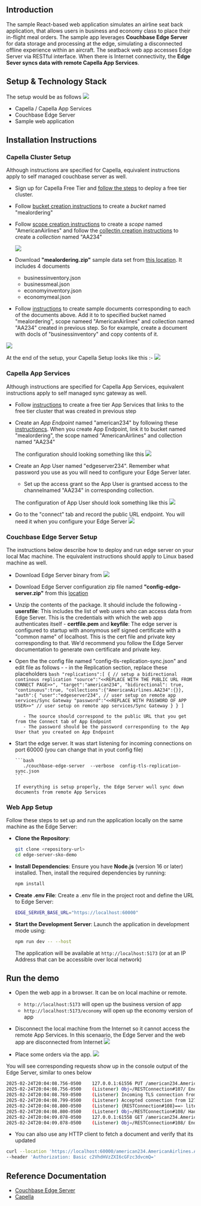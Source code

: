 ## Introduction

The sample React-based web application simulates an airline seat back application, that allows users in business and economy class to place their in-flight meal orders. The sample app leverages **Couchbase Edge Server** for data storage and processing at the edge, simulating a disconnected offline experience within an aircraft. The seatback web app accesses Edge Server via RESTful interface. When there is Internet connectivity, the **Edge Sever syncs data with remote Capella App Services**.


## Setup & Technology Stack

The setup would be as follows
![](https://www.couchbase.com/blog/wp-content/uploads/sites/1/2025/02/edge-sample-app-setup-e1740436672145.png)

* Capella / Capella App Services
* Couchbase Edge Server
* Sample web application


## Installation Instructions
### Capella Cluster Setup
Although instructions are specified for Capella, equivalent instructions apply to self managed couchbase server as well. 

* Sign up for Capella Free Tier and [follow the steps](https://docs.couchbase.com/cloud/get-started/create-account.html) to deploy a free tier cluster. 
*  Follow [bucket creation instructions](https://docs.couchbase.com/cloud/clusters/data-service/manage-buckets.html#add-bucket) to create a *bucket* named "mealordering" 
*  Follow [scope creation instructions](https://docs.couchbase.com/cloud/clusters/data-service/about-buckets-scopes-collections.html#scopes) to create a *scope* named "AmericanAirlines" and follow the [collectin creation instructions](https://docs.couchbase.com/cloud/clusters/data-service/about-buckets-scopes-collections.html#collections) to create a *collection* named "AA234"

   ![](https://www.couchbase.com/blog/wp-content/uploads/sites/1/2025/02/edge-sample-create-doc-e1740526024180.png)
*  Download **"mealordering.zip"** sample data set from [this location](https://edge-server-tutorial-data.s3.us-east-2.amazonaws.com/mealordering.zip). It includes 4 documents
    - businessinventory.json
    - businessmeal.json
    - economyinventory.json
    - economymeal.json

*  Follow [instructions](https://docs.couchbase.com/cloud/clusters/data-service/manage-documents.html#create-documents) to create sample documents corresponding to each of the documents above. Add it to to specified bucket named "mealordering", scope nameed "AmericanAirlines" and collection named "AA234" created in previous step. So for example, create a document with docIs of "businessinventory" and copy contents of it.

![](https://www.couchbase.com/blog/wp-content/uploads/sites/1/2025/02/Screenshot-2025-02-25-at-6.44.52-PM-e1740527146821.png)

At the end of the setup, your Capella Setup looks like this :-
![](https://www.couchbase.com/blog/wp-content/uploads/sites/1/2025/02/edge-sample-cluster-e1740446463671.png)

### Capella App Services
Although instructions are specified for Capella App Services, equivalent instructions apply to self managed sync gateway as well. 

*  Follow [instructions](https://docs.couchbase.com/cloud/get-started/create-account.html#app-services) to create a free tier App Services that links to the free tier cluster that was created in previous step
*  Create an *App Endpoint* named "american234" by following these [instructioncs](https://docs.couchbase.com/cloud/get-started/configuring-app-services.html#create-app-endpoint). When you create App Endpoint, link it to bucket named "mealordering", the scope named "AmericanAirlines" and collection named "AA234"

   The configuration should looking something like this
   ![](https://www.couchbase.com/blog/wp-content/uploads/sites/1/2025/02/edge-sample-appendpoint-e1740446441680.png)

*  Create an App User named "edgeserver234".  Remember what password you use as you will need to configure your Edge Server later. 
      - Set up the access grant so the App User is grantsed access to the  channelnamed "AA234" in corresponding collection.

   The configuration of App User should look something like this
   ![](https://www.couchbase.com/blog/wp-content/uploads/sites/1/2025/02/edge-sample-app-user-e1740441491684.png)

*  Go to the "connect" tab and record the public URL endpoint. You will need it when you configure your Edge Server
![](https://www.couchbase.com/blog/wp-content/uploads/sites/1/2025/02/edge-sample-connect-1-e1740441640142.png)


### Couchbase Edge Server Setup
The instructions below describe how to deploy and run edge server on your local Mac machine. The equivalent instructions should apply to Linux based machine as well.

* Download Edge Server binary from ![](https://www.couchbase.com/downloads?family=edge-server)
* Download Edge Server configuration zip file named **"config-edge-server.zip"** from this [location](https://edge-server-tutorial-data.s3.us-east-2.amazonaws.com/config-edge-server.zip)
* Unzip the contents of the package. It should include the following
      - **usersfile**: This includes the list of web users who can access data from Edge Server. This is the credentials with which the web app authenticates itself
      - **certfile.pem** and **keyfile**: The edge server is configured to startup with anonymous self signed certificate with a "common name" of localhost. This is the cert file and private key corresponding to that. We'd recommend you follow the Edge Server documentation to generate own certificate and private key.
* Open the the config file named "config-tls-replication-sync.json" and edit file as follows -
      -   in the Replication section, replace these placeholders 
         ```bash
         "replications":[
            {
               // setup a bidirectional continous replication
	            "source":"<<REPLACE WITH THE PUBLIC URL FROM CONNECT PAGE>>",
               "target":"american234",
               "bidirectional": true,
               "continuous":true,
               "collections":{"AmericanAirlines.AA234":{}},
                "auth":{
                  "user":"edgeserver234", // user setup on remote app services/Sync Gateway
                  "password":"<<REPLACE WITH PASSWORD OF APP USER>>" // user setup on remote app services/Sync Gateway
               }
            }
         ]
         ```

         - The source should correspond to the public URL that you get from the Connect tab of App Endpoint
         - The password should be the password corresponding to the App User that you created on App Endpoint

* Start the edge server. It was start listening for incoming connections on port 60000 (you can change that in yout config file)

      ```bash
         ./couchbase-edge-server  --verbose  config-tls-replication-sync.json
      ```

      If everything is setup properly, the Edge Server wull sync down documents from remote App Services

### Web App Setup 

Follow these steps to set up and run the application locally on the same machine as the Edge Server:

* **Clone the Repository**:
   ```bash
   git clone <repository-url>
   cd edge-server-sko-demo
   ```

* **Install Dependencies**:
   Ensure you have **Node.js** (version 16 or later) installed. Then, install the required dependencies by running:
   ```bash
   npm install
   ```

* **Create .env File**:
   Create a .env file in the project root and define the URL to Edge Server:
   ```bash
   EDGE_SERVER_BASE_URL="https://localhost:60000"
   ```

* **Start the Development Server**:
   Launch the application in development mode using:
   ```bash
   npm run dev -- --host
   ```
   The application will be available at `http://localhost:5173` (or at an IP Address that can be accessible over local network)


## Run the demo
* Open the web app in a browser. It can be on local machine or remote. 
   - `http://localhost:5173` will open up the business version of app
   - `http://localhost:5173/economy` will open up the economy version of app

* Disconnect the local machine from the Internet so it cannot access the remote App Services. In this scenaario, the Edge Server and the web app are disconnected from Internet
![](https://www.couchbase.com/blog/wp-content/uploads/sites/1/2025/02/edge-sample-app-business-e1740445568731.png)

* Place some orders via the app. 
![](https://www.couchbase.com/blog/wp-content/uploads/sites/1/2025/02/edge-sample-app-place-order-e1740445890243.png)


You will see corresponding requests show up in the console output of the Edge Server, similar to ones below
```bash
2025-02-24T20:04:08.756-0500	127.0.0.1:61556 PUT /american234.AmericanAirlines.AA234/economyinventory?rev=5-3ad339cd20ca9f04874bf62e45c95eac8bcc0689 -> 201 Created  [282.551ms]
2025-02-24T20:04:08.756-0500	(Listener) Obj=/RESTConnection#107/ End of socket connection from 127.0.0.1:61556 (Connection:close) 
2025-02-24T20:04:08.769-0500	(Listener) Incoming TLS connection from 127.0.0.1:61558 -- starting handshake
2025-02-24T20:04:08.799-0500	(Listener) Accepted connection from 127.0.0.1:61558
2025-02-24T20:04:08.800-0500	(Listener) {RESTConnection#108}==> litecore::edge_server::RESTConnection from 127.0.0.1:61558 @0x600003d08650
2025-02-24T20:04:08.800-0500	(Listener) Obj=/RESTConnection#108/ Handling GET /american234.AmericanAirlines.AA234/economyinventory 
2025-02-24T20:04:09.078-0500	127.0.0.1:61558 GET /american234.AmericanAirlines.AA234/economyinventory -> 200   [278.044ms]
2025-02-24T20:04:09.078-0500	(Listener) Obj=/RESTConnection#108/ End of socket connection from 127.0.0.1:61558 (Connectio

```
* You can also use any HTTP client to fetch a document and verify that its updated

``` bash
curl --location 'https://localhost:60000/american234.AmericanAirlines.AA234/businessinventory' \
--header 'Authorization: Basic c2VhdHVzZXI6cGFzc3dvcmQ='
```

## Reference Documentation
- [Couchbase Edge Server](https://docs.couchbase.com/couchbase-edge-server/current/get-started/get-started-landing.html)
- [Capella](https://docs.couchbase.com/cloud/get-started/intro.html)